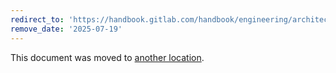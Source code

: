 ```yaml
---
redirect_to: 'https://handbook.gitlab.com/handbook/engineering/architecture/design-documents/database_size_limits/'
remove_date: '2025-07-19'
---
```


This document was moved to [another location](https://handbook.gitlab.com/handbook/engineering/architecture/design-documents/database_size_limits/).

<!-- This redirect file can be deleted after <2025-07-19>. -->
<!-- Redirects that point to other docs in the same project expire in three months. -->
<!-- Redirects that point to docs in a different project or site (for example, link is not relative and starts with `https:`) expire in one year. -->
<!-- Before deletion, see: https://docs.gitlab.com/ee/development/documentation/redirects.html -->
